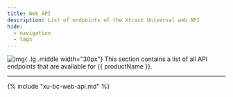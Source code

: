 ```yaml
---
title: Web API
description: List of endpoints of the Xtract Universal web API
hide:
  - navigation
  - tags
---
```


![img](site:assets/images/logos/theo-thumbs.png){ .lg .middle width="30px"} This section contains a list of all API endpoints that are available for {{ productName }}.

---


{% include "xu-bc-web-api.md" %}